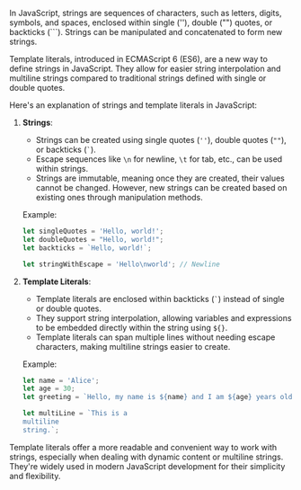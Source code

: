 In JavaScript, strings are sequences of characters, such as letters, digits, symbols, and spaces, enclosed within single (''), double ("") quotes, or backticks (```). Strings can be manipulated and concatenated to form new strings. 

Template literals, introduced in ECMAScript 6 (ES6), are a new way to define strings in JavaScript. They allow for easier string interpolation and multiline strings compared to traditional strings defined with single or double quotes.

Here's an explanation of strings and template literals in JavaScript:

1. **Strings**:
   - Strings can be created using single quotes (`''`), double quotes (`""`), or backticks (`` ` ``).
   - Escape sequences like `\n` for newline, `\t` for tab, etc., can be used within strings.
   - Strings are immutable, meaning once they are created, their values cannot be changed. However, new strings can be created based on existing ones through manipulation methods.
   
   Example:
   ```javascript
   let singleQuotes = 'Hello, world!';
   let doubleQuotes = "Hello, world!";
   let backticks = `Hello, world!`;

   let stringWithEscape = 'Hello\nworld'; // Newline
   ```

2. **Template Literals**:
   - Template literals are enclosed within backticks (`` ` ``) instead of single or double quotes.
   - They support string interpolation, allowing variables and expressions to be embedded directly within the string using `${}`.
   - Template literals can span multiple lines without needing escape characters, making multiline strings easier to create.
   
   Example:
   ```javascript
   let name = 'Alice';
   let age = 30;
   let greeting = `Hello, my name is ${name} and I am ${age} years old.`;

   let multiLine = `This is a 
   multiline 
   string.`;
   ```

Template literals offer a more readable and convenient way to work with strings, especially when dealing with dynamic content or multiline strings. They're widely used in modern JavaScript development for their simplicity and flexibility.
